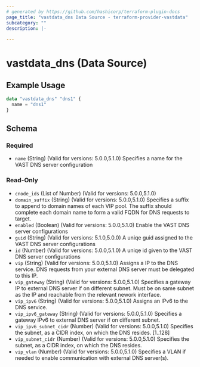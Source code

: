 ```yaml
---
# generated by https://github.com/hashicorp/terraform-plugin-docs
page_title: "vastdata_dns Data Source - terraform-provider-vastdata"
subcategory: ""
description: |-
  
---
```


# vastdata_dns (Data Source)



## Example Usage

```terraform
data "vastdata_dns" "dns1" {
  name = "dns1"
}
```

<!-- schema generated by tfplugindocs -->
## Schema

### Required

- `name` (String) (Valid for versions: 5.0.0,5.1.0) Specifies a name for the VAST DNS server configuration

### Read-Only

- `cnode_ids` (List of Number) (Valid for versions: 5.0.0,5.1.0)
- `domain_suffix` (String) (Valid for versions: 5.0.0,5.1.0) Specifies a suffix to append to domain names of each VIP pool. The suffix should complete each domain name to form a valid FQDN for DNS requests to target.
- `enabled` (Boolean) (Valid for versions: 5.0.0,5.1.0) Enable the VAST DNS server configurations
- `guid` (String) (Valid for versions: 5.1.0,5.0.0) A uniqe guid assigned to the VAST DNS server configurations
- `id` (Number) (Valid for versions: 5.0.0,5.1.0) A uniqe id given to the VAST DNS server configurations
- `vip` (String) (Valid for versions: 5.0.0,5.1.0) Assigns a IP to the DNS service. DNS requests from your external DNS server must be delegated to this IP.
- `vip_gateway` (String) (Valid for versions: 5.0.0,5.1.0) Specifies a gateway IP to external DNS server if on different subnet. Must be on same subnet as the IP and reachable from the relevant nework interface.
- `vip_ipv6` (String) (Valid for versions: 5.0.0,5.1.0) Assigns an IPv6 to the DNS service.
- `vip_ipv6_gateway` (String) (Valid for versions: 5.0.0,5.1.0) Specifies a gateway IPv6 to external DNS server if on different subnet.
- `vip_ipv6_subnet_cidr` (Number) (Valid for versions: 5.0.0,5.1.0) Specifies the subnet, as a CIDR index, on which the DNS resides. [1..128]
- `vip_subnet_cidr` (Number) (Valid for versions: 5.0.0,5.1.0) Specifies the subnet, as a CIDR index, on which the DNS resides.
- `vip_vlan` (Number) (Valid for versions: 5.0.0,5.1.0) Specifies a VLAN if needed to enable communication with external DNS server(s).
